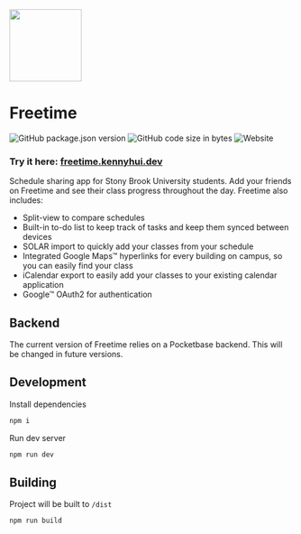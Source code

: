 <img src="https://github.com/user-attachments/assets/e96373cd-dd81-4caf-9af8-c34a487730f5" height=128>

# Freetime

![GitHub package.json version](https://img.shields.io/github/package-json/v/khui0/freetime?color=%23990000)
![GitHub code size in bytes](https://img.shields.io/github/languages/code-size/khui0/freetime?color=%23990000)
![Website](https://img.shields.io/website?url=https%3A%2F%2Ffreetime.kennyhui.dev%2F&color=%23990000)

### Try it here: [freetime.kennyhui.dev](https://freetime.kennyhui.dev/)

Schedule sharing app for Stony Brook University students.
Add your friends on Freetime and see their class progress throughout the day. Freetime also includes:
- Split-view to compare schedules
- Built-in to-do list to keep track of tasks and keep them synced between devices
- SOLAR import to quickly add your classes from your schedule
- Integrated Google Maps™ hyperlinks for every building on campus, so you can easily find your class
- iCalendar export to easily add your classes to your existing calendar application
- Google™ OAuth2 for authentication

## Backend

The current version of Freetime relies on a Pocketbase backend. This will be changed in future versions.

## Development

Install dependencies

```bash
npm i
```

Run dev server

```bash
npm run dev
```

## Building

Project will be built to `/dist`

```bash
npm run build
```
